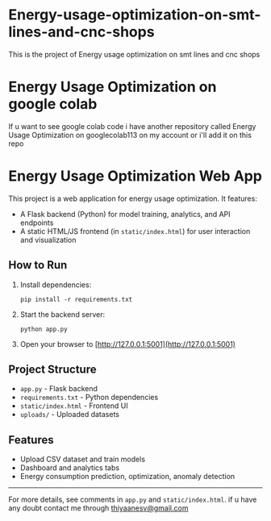 # Energy-usage-optimization-on-smt-lines-and-cnc-shops
This is the project of Energy usage optimization on smt lines and cnc shops
# Energy Usage Optimization on google colab
If u want to see google colab code i have another repository called  Energy Usage Optimization on googlecolab113 on my account or i'll add it on this repo

 # Energy Usage Optimization Web App

This project is a web application for energy usage optimization. It features:
- A Flask backend (Python) for model training, analytics, and API endpoints
- A static HTML/JS frontend (in `static/index.html`) for user interaction and visualization

## How to Run

1. Install dependencies:
   ```
   pip install -r requirements.txt
   ```
2. Start the backend server:
   ```
   python app.py
   ```
3. Open your browser to [http://127.0.0.1:5001](http://127.0.0.1:5001)

## Project Structure

- `app.py` - Flask backend
- `requirements.txt` - Python dependencies
- `static/index.html` - Frontend UI
- `uploads/` - Uploaded datasets

## Features
- Upload CSV dataset and train models
- Dashboard and analytics tabs
- Energy consumption prediction, optimization, anomaly detection

---

For more details, see comments in `app.py` and `static/index.html`.
 if u have any doubt contact me through thiyaanesv@gmail.com
